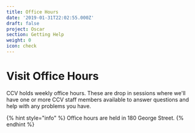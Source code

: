 ```yaml
---
title: Office Hours
date: '2019-01-31T22:02:55.000Z'
draft: false
project: Oscar
section: Getting Help
weight: 0
icon: check
---
```


# Visit Office Hours

CCV holds weekly office hours. These are drop in sessions where we'll have one or more CCV staff members available to answer questions and help with any problems you have.

{% hint style="info" %}
Office hours are held in 180 George Street.
{% endhint %}

